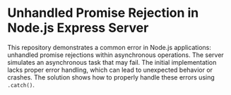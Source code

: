 # Unhandled Promise Rejection in Node.js Express Server

This repository demonstrates a common error in Node.js applications: unhandled promise rejections within asynchronous operations.  The server simulates an asynchronous task that may fail.  The initial implementation lacks proper error handling, which can lead to unexpected behavior or crashes. The solution shows how to properly handle these errors using `.catch()`.